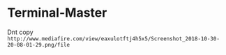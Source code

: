# Terminal-Master
Dnt copy
`` 
http://www.mediafire.com/view/eaxulotftj4h5x5/Screenshot_2018-10-30-20-08-01-29.png/file``
